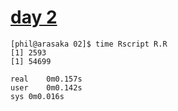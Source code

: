# [day 2](https://adventofcode.com/2023/day/2)

```
[phil@arasaka 02]$ time Rscript R.R
[1] 2593
[1] 54699

real	0m0.157s
user	0m0.142s
sys	0m0.016s
```
